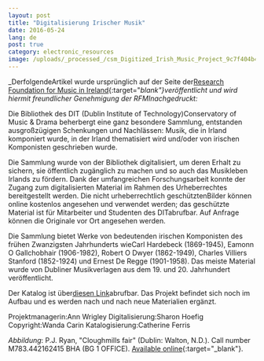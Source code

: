 ```yaml
---
layout: post
title: "Digitalisierung Irischer Musik"
date: 2016-05-24
lang: de
post: true
category: electronic_resources
image: /uploads/_processed_/csm_Digitized_Irish_Music_Project_9c7f404b4a.jpg
---
```



_DerfolgendeArtikel wurde ursprünglich auf der Seite der[Research Foundation for Music in Ireland](http://www.musicresearch.ie/?q=irishmusiccollection){:target="_blank"}veröffentlicht und wird hiermit freundlicher Genehmigung der RFMInachgedruckt:_

Die Bibliothek des DIT (Dublin Institute of Technology)Conservatory of Music & Drama beherbergt eine ganz besondere Sammlung, entstanden ausgroßzügigen Schenkungen und Nachlässen: Musik, die in Irland komponiert wurde, in der Irland thematisiert wird und/oder von irischen Komponisten geschrieben wurde.

Die Sammlung wurde von der Bibliothek digitalisiert, um deren Erhalt zu sichern, sie öffentlich zugänglich zu machen und so auch das Musikleben Irlands zu fördern. Dank der umfangreichen Forschungsarbeit konnte der Zugang zum digitalisierten Material im Rahmen des Urheberrechtes bereitgestellt werden. Die nicht urheberrechtlich geschütztenBilder können online kostenlos angesehen und verwendet werden; das geschützte Material ist für Mitarbeiter und Studenten des DITabrufbar. Auf Anfrage können die Originale vor Ort angesehen werden.

Die Sammlung bietet Werke von bedeutenden irischen Komponisten des frühen Zwanzigsten Jahrhunderts wieCarl Hardebeck (1869-1945), Eamonn O Gallchobhair (1906-1982), Robert O Dwyer (1862-1949), Charles Villiers Stanford (1852-1924) und Ernest De Regge (1901-1958). Das meiste Material wurde von Dubliner Musikverlagen aus dem 19. und 20. Jahrhundert veröffentlicht.

Der Katalog ist über[diesen Link](http://library.dit.ie/search/?searchtype=d&SORT=D&searcharg=digitized+irish+music-)abrufbar. Das Projekt befindet sich noch im Aufbau und es werden nach und nach neue Materialien ergänzt.

Projektmanagerin:Ann Wrigley
Digitalisierung:Sharon Hoefig
Copyright:Wanda Carin
Katalogisierung:Catherine Ferris


_Abbildung_: P.J. Ryan, "Cloughmills fair" (Dublin: Walton, N.D.). Call number M783.442162415 BHA (BG 1 OFFICE). [Available online](http://library.dit.ie/record=b1006802~S0){:target="_blank"}.





<script type="text/javascript">var switchTo5x=true;</script><script type="text/javascript" src="http://w.sharethis.com/button/buttons.js"></script><script type="text/javascript">stLight.options({publisher: "9b601438-1ce1-49d8-bfd7-9cff5df54c17", doNotHash: false, doNotCopy: false, hashAddressBar: false});</script>